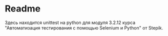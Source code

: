 # Readme

Здесь находится unittest на python для модуля 3.2.12 курса "Автоматизация тестирования с помощью Selenium и Python" от Stepik.

